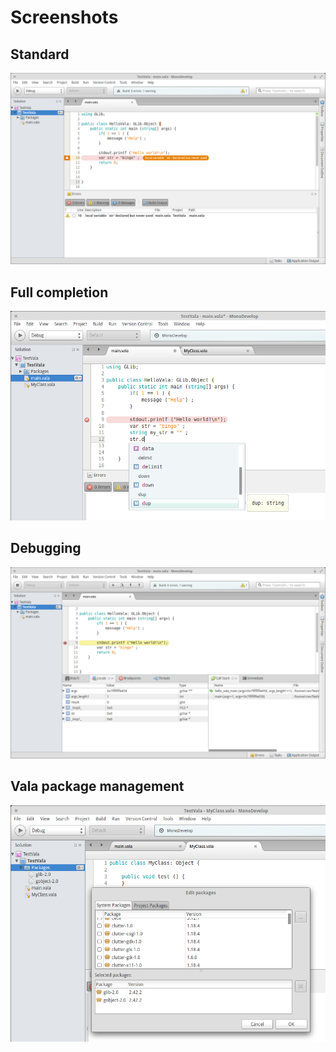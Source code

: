 # Screenshots

## Standard
![standard](docs/ide-monodevelop.png)

## Full completion
![debugging](docs/ide-monodevelop-completion.png)

## Debugging
![debugging](docs/ide-monodevelop-debug.png)

## Vala package management
![packages](docs/ide-monodevelop-packages.png)
